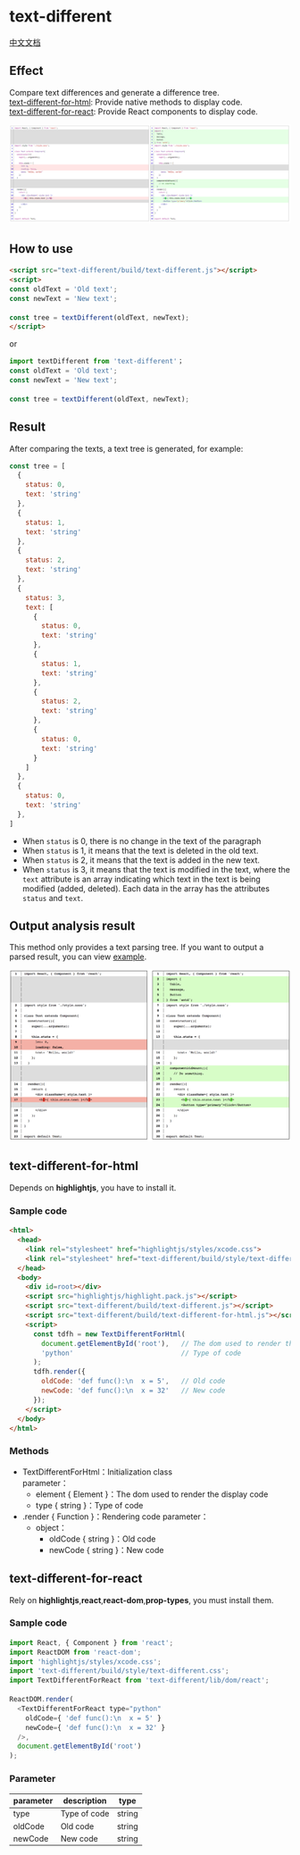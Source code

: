 # text-different

[中文文档](https://github.com/duan602728596/text-different/blob/master/README-zhCN.md)

## Effect

Compare text differences and generate a difference tree.   
[text-different-for-html](#text-different-for-html): Provide native methods to display code.   
[text-different-for-react](#text-different-for-react): Provide React components to display code.

![demo](https://raw.githubusercontent.com/duan602728596/text-different/master/example/image/demo2.png)

## How to use

```html
<script src="text-different/build/text-different.js"></script>
<script>
const oldText = 'Old text';
const newText = 'New text';

const tree = textDifferent(oldText, newText);
</script>
```

or

```javascript
import textDifferent from 'text-different'；
const oldText = 'Old text';
const newText = 'New text';

const tree = textDifferent(oldText, newText);
```

## Result

After comparing the texts, a text tree is generated, for example:

```javascript
const tree = [
  {
    status: 0,
    text: 'string'
  },
  {
    status: 1,
    text: 'string'
  },
  {
    status: 2,
    text: 'string'
  },
  {
    status: 3,
    text: [
      {
        status: 0,
        text: 'string'
      },
      {
        status: 1,
        text: 'string'
      },
      {
        status: 2,
        text: 'string'
      },
      {
        status: 0,
        text: 'string'
      }
    ]
  },
  {
    status: 0,
    text: 'string'
  },
]
```

* When `status` is 0, there is no change in the text of the paragraph
* When `status` is 1, it means that the text is deleted in the old text.
* When `status` is 2, it means that the text is added in the new text.
* When `status` is 3, it means that the text is modified in the text, where the `text` attribute is an array indicating which text in the text is being modified (added, deleted). Each data in the array has the attributes `status` and `text`.

## Output analysis result

This method only provides a text parsing tree. If you want to output a parsed result, you can view [example](https://github.com/duan602728596/text-different/tree/master/example).

![demo](https://raw.githubusercontent.com/duan602728596/text-different/master/example/image/demo1.png)

## text-different-for-html

Depends on **highlightjs**, you have to install it.

### Sample code


```html
<html>
  <head>
    <link rel="stylesheet" href="highlightjs/styles/xcode.css">
    <link rel="stylesheet" href="text-different/build/style/text-different.css">
  </head>
  <body>
    <div id=root></div>
    <script src="highlightjs/highlight.pack.js"></script>
    <script src="text-different/build/text-different.js"></script>
    <script src="text-different/build/text-different-for-html.js"></script>
    <script>
      const tdfh = new TextDifferentForHtml(
        document.getElementById('root'),   // The dom used to render the display code
        'python'                           // Type of code
      );
      tdfh.render({
        oldCode: 'def func():\n  x = 5',   // Old code
        newCode: 'def func():\n  x = 32'   // New code
      });
    </script>
  </body>
</html>
```

### Methods

* TextDifferentForHtml：Initialization class   
  parameter：
  * element { Element }：The dom used to render the display code
  * type { string }：Type of code
* .render { Function }：Rendering code
  parameter：
  * object：
    * oldCode { string }：Old code
    * newCode { string }：New code

## text-different-for-react

Rely on **highlightjs**,**react**,**react-dom**,**prop-types**, you must install them.

### Sample code

```javascript
import React, { Component } from 'react';
import ReactDOM from 'react-dom';
import 'highlightjs/styles/xcode.css';
import 'text-different/build/style/text-different.css';
import TextDifferentForReact from 'text-different/lib/dom/react';

ReactDOM.render(
  <TextDifferentForReact type="python"
    oldCode={ 'def func():\n  x = 5' }
    newCode={ 'def func():\n  x = 32' }
  />,
  document.getElementById('root')
);
```

### Parameter

| parameter | description  | type   |
| ---       | ---          | ---    |
| type      | Type of code | string |
| oldCode   | Old code     | string |
| newCode   | New code     | string |
